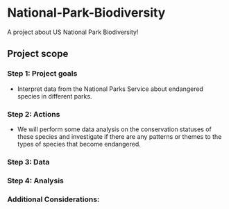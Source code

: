 # National-Park-Biodiversity
A project about US National Park Biodiversity!

## Project scope
### Step 1: Project goals
* Interpret data from the National Parks Service about endangered species in different parks.
  
### Step 2: Actions
* We will perform some data analysis on the conservation statuses of these species and investigate if there are any patterns or themes to the types of species that become endangered.
  
### Step 3: Data

### Step 4: Analysis

### Additional Considerations: 

